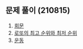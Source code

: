 ## 문제 풀이 (210815)
1. [회문](https://yht0827.notion.site/bf941bc831734eda888cf4cae4ceb845)
2. [로또의 최고 순위와 최저 순위](https://yht0827.notion.site/cb7d28cc19a04a82811f0489ec07cb05)
3. [운동](https://yht0827.notion.site/47a6327a94994c2f8d6d60db3cfe14f6)